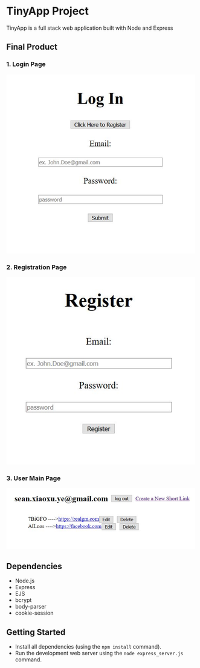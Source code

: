 # TinyApp Project

TinyApp is a full stack web application built with Node and Express

## Final Product

### 1. Login Page
<img src="docs/login page.JPG" width="500">

### 2. Registration Page
<img src="docs/registration page.JPG" width="500">

### 3. User Main Page
<img src="docs/user short links page.JPG" width="500">

## Dependencies

- Node.js
- Express
- EJS
- bcrypt
- body-parser
- cookie-session

## Getting Started

- Install all dependencies (using the `npm install` command).
- Run the development web server using the `node express_server.js` command.
